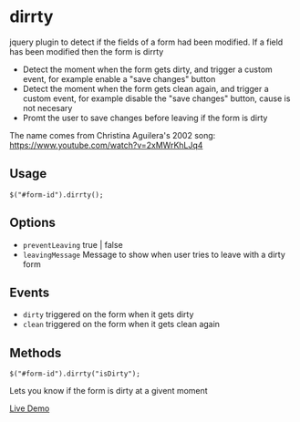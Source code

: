 dirrty
===========

jquery plugin to detect if the fields of a form had been modified.
If a field has been modified then the form is dirrty

- Detect the moment when the form gets dirty, and trigger a custom event, for example enable a "save changes" button
- Detect the moment when the form gets clean again, and trigger a custom event, for example disable the "save changes" button, cause is not necesary
- Promt the user to save changes before leaving if the form is dirty

The name comes from Christina Aguilera's 2002 song:
https://www.youtube.com/watch?v=2xMWrKhLJq4


Usage
--------
`$("#form-id").dirrty();`

Options
--------

- `preventLeaving` true | false
- `leavingMessage` Message to show when user tries to leave with a dirty form

Events
------

- `dirty` triggered on the form when it gets dirty
- `clean` triggered on the form when it gets clean again

Methods
---------

`$("#form-id").dirrty("isDirty");`

Lets you know if the form is dirty at a givent moment

[Live Demo](http://rubentd.com/dirrty)

